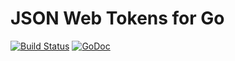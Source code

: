 # JSON Web Tokens for Go

[![Build Status](https://travis-ci.org/mattkrea/go-jwt.svg?branch=master)](https://travis-ci.org/mattkrea/go-jwt)
[![GoDoc](https://godoc.org/github.com/mattkrea/go-jwt?status.svg)](https://godoc.org/github.com/mattkrea/go-jwt)